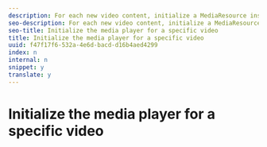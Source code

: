 ```yaml
---
description: For each new video content, initialize a MediaResource instance with information about the video content and load the media resource.
seo-description: For each new video content, initialize a MediaResource instance with information about the video content and load the media resource.
seo-title: Initialize the media player for a specific video
title: Initialize the media player for a specific video
uuid: f47f17f6-532a-4e6d-bacd-d16b4aed4299
index: n
internal: n
snippet: y
translate: y
---
```


# Initialize the media player for a specific video

